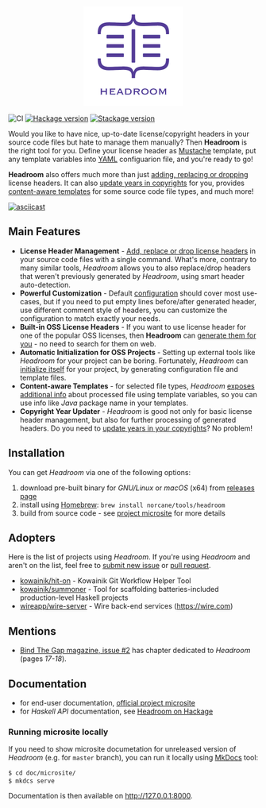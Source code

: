 <p align="center"><img src ="https://github.com/vaclavsvejcar/headroom/blob/master/doc/assets/logo.png?raw=true" width="200" /></p>

![CI](https://github.com/vaclavsvejcar/headroom/workflows/CI/badge.svg)
[![Hackage version](http://img.shields.io/hackage/v/headroom.svg)](https://hackage.haskell.org/package/headroom)
[![Stackage version](https://www.stackage.org/package/headroom/badge/lts?label=Stackage)](https://www.stackage.org/package/headroom)

Would you like to have nice, up-to-date license/copyright headers in your source code files but hate to manage them manually? Then __Headroom__ is the right tool for you. Define your license header as [Mustache][web:mustache] template, put any template variables into [YAML][wiki:yaml] configuarion file, and you're ready to go!

__Headroom__ also offers much more than just [adding, replacing or dropping][doc:running-headroom] license headers. It can also [update years in copyrights][doc:post-processing] for you, provides [content-aware templates][doc:templates] for some source code file types, and much more!

[![asciicast](https://asciinema.org/a/DkSBMZPHMJvJ4jyDtvT9ehfs8.svg)](https://asciinema.org/a/DkSBMZPHMJvJ4jyDtvT9ehfs8)

## Main Features
- __License Header Management__ - [Add, replace or drop license headers][doc:running-headroom] in your source code files with a single command. What's more, contrary to many similar tools, _Headroom_ allows you to also replace/drop headers that weren't previously generated by _Headroom_, using smart header auto-detection.
- __Powerful Customization__ - Default [configuration][doc:configuration] should cover most use-cases, but if you need to put empty lines before/after generated header, use different comment style of headers, you can customize the configuration to match exactly your needs.
- __Built-in OSS License Headers__ - If you want to use license header for one of the popular OSS licenses, then __Headroom__ can [generate them for you][doc:running-headroom#gen-command] - no need to search for them on web.
- __Automatic Initialization for OSS Projects__ - Setting up external tools like _Headroom_ for your project can be boring. Fortunately, _Headroom_ can [initialize itself][doc:running-headroom#init-command] for your project, by generating configuration file and template files.
- __Content-aware Templates__ - for selected file types, _Headroom_ [exposes additional info][doc:templates] about processed file using template variables, so you can use info like _Java_ package name in your templates.
- __Copyright Year Updater__ - _Headroom_ is good not only for basic license header management, but also for further processing of generated headers. Do you need to [update years in your copyrights][doc:post-processing]? No problem!

## Installation
You can get _Headroom_ via one of the following options:
1. download pre-built binary for _GNU/Linux_ or _macOS_ (x64) from [releases page][meta:releases]
1. install using [Homebrew][web:homebrew]: `brew install norcane/tools/headroom`
1. build from source code - see [project microsite][web:headroom] for more details

## Adopters
Here is the list of projects using _Headroom_. If you're using _Headroom_ and aren't on the list, feel free to [submit new issue][meta:new-issue] or [pull request][meta:pulls].

- [kowainik/hit-on](https://github.com/kowainik/hit-on) - Kowainik Git Workflow Helper Tool
- [kowainik/summoner](https://github.com/kowainik/summoner) - Tool for scaffolding batteries-included production-level Haskell projects
- [wireapp/wire-server](https://github.com/wireapp/wire-server) - Wire back-end services (https://wire.com)

## Mentions
- [Bind The Gap magazine, issue #2](https://bindthegap.news/issues/02dec2020.html) has chapter dedicated to _Headroom_ (pages _17-18_).

## Documentation
* for end-user documentation, [official project microsite][web:headroom]
* for _Haskell API_ documentation, see [Headroom on Hackage][hackage:headroom]

### Running microsite locally
If you need to show microsite documetation for unreleased version of _Headroom_ (e.g. for `master` branch), you can run it locally using [MkDocs][web:mkdocs] tool:

```
$ cd doc/microsite/
$ mkdcs serve
```

Documentation is then available on http://127.0.0.1:8000.

[i25]: https://github.com/vaclavsvejcar/headroom/issues/25
[hackage:headroom]: https://hackage.haskell.org/package/headroom
[meta:new-issue]: https://github.com/vaclavsvejcar/headroom/issues/new
[meta:pulls]: https://github.com/vaclavsvejcar/headroom/pulls
[meta:releases]: https://github.com/vaclavsvejcar/headroom/releases
[web:headroom]: https://doc.norcane.com/headroom/latest/
[web:homebrew]: https://brew.sh
[doc:configuration]: https://doc.norcane.com/headroom/latest/documentation/configuration/
[doc:templates]: https://doc.norcane.com/headroom/latest/documentation/templates/
[doc:post-processing]: https://doc.norcane.com/headroom/latest/documentation/post-processing/
[doc:running-headroom]: https://doc.norcane.com/headroom/latest/documentation/running-headroom/
[doc:running-headroom#gen-command]: https://doc.norcane.com/headroom/latest/documentation/running-headroom/#gen-command
[doc:running-headroom#init-command]: https://doc.norcane.com/headroom/latest/documentation/running-headroom/#init-command
[web:mkdocs]: https://www.mkdocs.org
[web:mustache]: https://mustache.github.io
[wiki:yaml]: https://en.wikipedia.org/wiki/YAML
